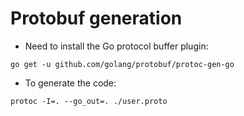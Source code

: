 # Protobuf generation

- Need to install the Go protocol buffer plugin:

`go get -u github.com/golang/protobuf/protoc-gen-go`

- To generate the code:

`protoc -I=. --go_out=. ./user.proto`
